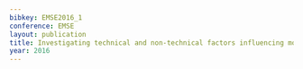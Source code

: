 ```yaml
---
bibkey: EMSE2016_1
conference: EMSE
layout: publication
title: Investigating technical and non-technical factors influencing modern code review
year: 2016
---
```

